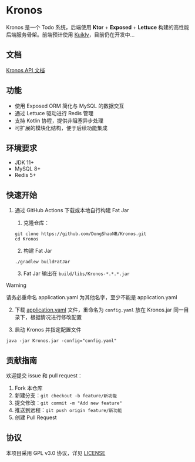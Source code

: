 # Kronos

Kronos 是一个 Todo 系统，后端使用 **Ktor** + **Exposed** + **Lettuce** 构建的高性能后端服务骨架。前端预计使用 [Kuikly](https://github.com/Tencent-TDS/KuiklyUI)，目前仍在开发中...

## 文档
[Kronos API 文档](https://api-docs.kronos.dsnb.cc/)

## 功能

- 使用 Exposed ORM 简化与 MySQL 的数据交互
- 通过 Lettuce 驱动进行 Redis 管理
- 支持 Kotlin 协程，提供非阻塞异步处理
- 可扩展的模块化结构，便于后续功能集成

## 环境要求

- JDK 11+
- MySQL 8+
- Redis 5+

## 快速开始

1. 通过 GitHub Actions 下载或本地自行构建 Fat Jar
	
	1. 克隆仓库：
	  ```shell
	  git clone https://github.com/DongShaoNB/Kronos.git
	  cd Kronos
	  ```
	2. 构建 Fat Jar
	  ```shell
	  ./gradlew buildFatJar
	  ```
	3. Fat Jar 输出在 `build/libs/Kronos-*.*.*.jar`

> [!WARNING]  
> 请务必重命名 application.yaml 为其他名字，至少不能是 application.yaml

2. 下载 [application.yaml](https://github.com/DongShaoNB/Kronos/blob/main/src/main/resources/application.yaml) 文件，重命名为 `config.yaml` 放在 Kronos.jar 同一目录下，根据情况进行修改配置


3. 启动 Kronos 并指定配置文件
```shell
java -jar Kronos.jar -config="config.yaml"
```

## 贡献指南

欢迎提交 issue 和 pull request：

1. Fork 本仓库
2. 新建分支：`git checkout -b feature/新功能`
3. 提交修改：`git commit -m "Add new feature"`
4. 推送到远程：`git push origin feature/新功能`
5. 创建 Pull Request

## 协议

本项目采用 GPL v3.0 协议，详见 [LICENSE](LICENSE)
